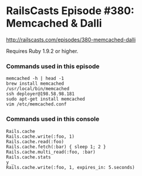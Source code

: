 # RailsCasts Episode #380: Memcached & Dalli

http://railscasts.com/episodes/380-memcached-dalli

Requires Ruby 1.9.2 or higher.


### Commands used in this episode

```
memcached -h | head -1
brew install memcached
/usr/local/bin/memcached
ssh deployer@198.58.98.181
sudo apt-get install memcached
vim /etc/memcached.conf
```


### Commands used in this console

```
Rails.cache
Rails.cache.write(:foo, 1)
Rails.cache.read(:foo)
Rails.cache.fetch(:bar) { sleep 1; 2 }
Rails.cache.multi_read(:foo, :bar)
Rails.cache.stats
y _
Rails.cache.write(:foo, 1, expires_in: 5.seconds)
```
